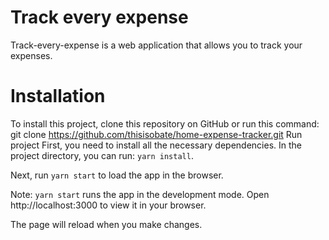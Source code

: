 # Track every expense
Track-every-expense is a web application that allows you to track your expenses.

# Installation
To install this project, clone this repository on GitHub or run this command: git clone https://github.com/thisisobate/home-expense-tracker.git
Run project
First, you need to install all the necessary dependencies. In the project directory, you can run: `yarn install`.

Next, run `yarn start` to load the app in the browser.

Note: `yarn start` runs the app in the development mode. Open http://localhost:3000 to view it in your browser.

The page will reload when you make changes.
